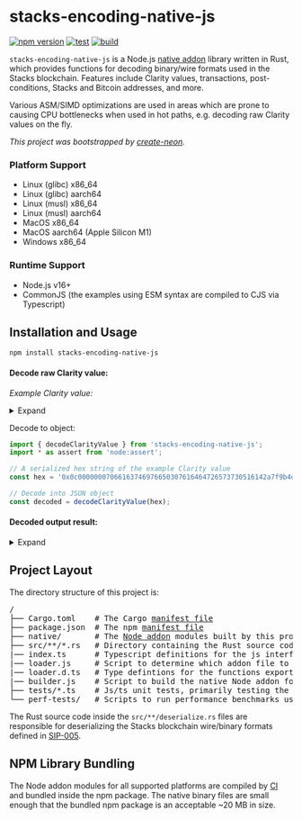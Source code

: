 # stacks-encoding-native-js

[![npm version](https://badge.fury.io/js/stacks-encoding-native-js.svg)](https://www.npmjs.com/package/stacks-encoding-native-js)
[![test](https://github.com/hirosystems/stacks-encoding-native-js/actions/workflows/test.yml/badge.svg)](https://github.com/hirosystems/stacks-encoding-native-js/actions/workflows/test.yml)
[![build](https://github.com/hirosystems/stacks-encoding-native-js/actions/workflows/build.yml/badge.svg)](https://github.com/hirosystems/stacks-encoding-native-js/actions/workflows/build.yml)

`stacks-encoding-native-js` is a Node.js [native addon](https://nodejs.org/api/addons.html) library written in Rust, which provides functions for decoding binary/wire formats used in the Stacks blockchain. Features include Clarity values, transactions, post-conditions, Stacks and Bitcoin addresses, and more. 

Various ASM/SIMD optimizations are used in areas which are prone to causing CPU bottlenecks when used in hot paths, e.g. decoding raw Clarity values on the fly.

_This project was bootstrapped by [create-neon](https://www.npmjs.com/package/create-neon)._

### Platform Support

* Linux (glibc) x86_64
* Linux (glibc) aarch64
* Linux (musl) x86_64
* Linux (musl) aarch64
* MacOS x86_64
* MacOS aarch64 (Apple Silicon M1)
* Windows x86_64

### Runtime Support
* Node.js v16+
* CommonJS (the examples using ESM syntax are compiled to CJS via Typescript)

## Installation and Usage

```shell
npm install stacks-encoding-native-js
```

#### Decode raw Clarity value:
_Example Clarity value:_
<details>
<summary>Expand</summary>

```clar
(tuple 
  (active true) 
  (address 'SPA2MZWV9N67TBYVWTE0PSSKMJ2F6YXW7CBE6YPW) 
  (alias "Alice") 
  (balance u2000) 
  (ping (ok 250)) 
  (public_key (some 0x02d4dada83bff981f0cb7ebafcfc6fc7cb5e078b9ee2302a93aae19fb90f872e58)) 
  (tags (list u"contributor" u"og \u{e2ad90}" u"clarity"))
)
```
</details>

Decode to object:
```ts
import { decodeClarityValue } from 'stacks-encoding-native-js';
import * as assert from 'node:assert';

// A serialized hex string of the example Clarity value
const hex = '0x0c00000007066163746976650307616464726573730516142a7f9b4d4c7d2fdbe69c0b6733a484f37bbc3b05616c6961730d00000005416c6963650762616c616e636501000000000000000000000000000007d00470696e670700000000000000000000000000000000fa0a7075626c69635f6b65790a020000002102d4dada83bff981f0cb7ebafcfc6fc7cb5e078b9ee2302a93aae19fb90f872e5804746167730b000000030e0000000b636f6e7472696275746f720e000000066f6720e2ad900e00000007636c6172697479';

// Decode into JSON object
const decoded = decodeClarityValue(hex);
```

#### Decoded output result:
<details>
<summary>Expand</summary>

```ts
// Result object
assert.deepStrictEqual(decoded, {
  repr: `(tuple (active true) (address 'SPA2MZWV9N67TBYVWTE0PSSKMJ2F6YXW7CBE6YPW) (alias "Alice") (balance u2000) (ping (ok 250)) (public_key (some 0x02d4dada83bff981f0cb7ebafcfc6fc7cb5e078b9ee2302a93aae19fb90f872e58)) (tags (list u"contributor" u"og \\u{e2ad90}" u"clarity")))`,
  hex: '0x0c00000007066163746976650307616464726573730516142a7f9b4d4c7d2fdbe69c0b6733a484f37bbc3b05616c6961730d00000005416c6963650762616c616e636501000000000000000000000000000007d00470696e670700000000000000000000000000000000fa0a7075626c69635f6b65790a020000002102d4dada83bff981f0cb7ebafcfc6fc7cb5e078b9ee2302a93aae19fb90f872e5804746167730b000000030e0000000b636f6e7472696275746f720e000000066f6720e2ad900e00000007636c6172697479',
  type_id: 12,
  data: {
    active: { repr: 'true', hex: '0x03', type_id: 3, value: true },
    address: {
      repr: "'SPA2MZWV9N67TBYVWTE0PSSKMJ2F6YXW7CBE6YPW",
      hex: '0x0516142a7f9b4d4c7d2fdbe69c0b6733a484f37bbc3b',
      type_id: 5,
      address_version: 22,
      address_hash_bytes: '0x142a7f9b4d4c7d2fdbe69c0b6733a484f37bbc3b',
      address: 'SPA2MZWV9N67TBYVWTE0PSSKMJ2F6YXW7CBE6YPW'
    },
    alias: {
      repr: '"Alice"',
      hex: '0x0d00000005416c696365',
      type_id: 13,
      data: 'Alice'
    },
    balance: {
      repr: 'u2000',
      hex: '0x01000000000000000000000000000007d0',
      type_id: 1,
      value: '2000'
    },
    ping: {
      repr: '(ok 250)',
      hex: '0x0700000000000000000000000000000000fa',
      type_id: 7,
      value: {
        repr: '250',
        hex: '0x00000000000000000000000000000000fa',
        type_id: 0,
        value: '250'
      }
    },
    public_key: {
      repr: '(some 0x02d4dada83bff981f0cb7ebafcfc6fc7cb5e078b9ee2302a93aae19fb90f872e58)',
      hex: '0x0a020000002102d4dada83bff981f0cb7ebafcfc6fc7cb5e078b9ee2302a93aae19fb90f872e58',
      type_id: 10,
      value: {
        repr: '0x02d4dada83bff981f0cb7ebafcfc6fc7cb5e078b9ee2302a93aae19fb90f872e58',
        hex: '0x020000002102d4dada83bff981f0cb7ebafcfc6fc7cb5e078b9ee2302a93aae19fb90f872e58',
        type_id: 2,
        buffer: '0x02d4dada83bff981f0cb7ebafcfc6fc7cb5e078b9ee2302a93aae19fb90f872e58'
      }
    },
    tags: {
      repr: '(list u"contributor" u"og \\u{e2ad90}" u"clarity")',
      hex: '0x0b000000030e0000000b636f6e7472696275746f720e000000066f6720e2ad900e00000007636c6172697479',
      type_id: 11,
      list: [
        {
          repr: 'u"contributor"',
          hex: '0x0e0000000b636f6e7472696275746f72',
          type_id: 14,
          data: 'contributor'
        },
        {
          repr: 'u"og \\u{e2ad90}"',
          hex: '0x0e000000066f6720e2ad90',
          type_id: 14,
          data: 'og ⭐'
        },
        {
          repr: 'u"clarity"',
          hex: '0x0e00000007636c6172697479',
          type_id: 14,
          data: 'clarity'
        }
      ]
    }
  }
});
```
</details>

## Project Layout

The directory structure of this project is:

<pre>
/
├── Cargo.toml    # The Cargo <a href="https://doc.rust-lang.org/cargo/reference/manifest.html">manifest file</a>
├── package.json  # The npm <a href="https://docs.npmjs.com/cli/v7/configuring-npm/package-json">manifest file</a>
├── native/       # The <a href="https://nodejs.org/api/addons.html">Node addon</a> modules built by this project, these are <a href="https://en.wikipedia.org/wiki/Library_(computing)#Shared_libraries">dynamically-linked shared objects</a>
├── src/**/*.rs   # Directory containing the Rust source code for the project
|── index.ts      # Typescript definitions for the js interface exposed by the Node addon
|── loader.js     # Script to determine which addon file to load based on the executing target platform
|── loader.d.ts   # Type defintions for the functions exported by the Node addon
|── builder.js    # Script to build the native Node addon for the executing host platform
├── tests/*.ts    # Js/ts unit tests, primarily testing the Neon (rust<->nodejs) interop layer
└── perf-tests/   # Scripts to run performance benchmarks used by commands in package.json
</pre>

The Rust source code inside the `src/**/deserialize.rs` files are responsible for deserializing the Stacks blockchain wire/binary formats defined in [SIP-005](https://github.com/stacksgov/sips/blob/main/sips/sip-005/sip-005-blocks-and-transactions.md). 

## NPM Library Bundling

The Node addon modules for all supported platforms are compiled by [CI](.github/workflows/build.yml) and bundled inside the npm package. The native binary files are small enough that the bundled npm package is an acceptable ~20 MB in size. 